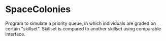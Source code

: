 # SpaceColonies
Program to simulate a priority queue, in which individuals are graded on certain "skillset". Skillset is compared to another skillset using comparable interface.
